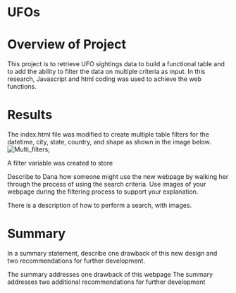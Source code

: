 # UFOs

# Overview of Project
This project is to retrieve UFO sightings data to build a functional table and to add the ability to filter the data on multiple criteria as input. In this research, Javascript and html coding was used to achieve the web functions.

# Results
The index.html file was modified to create multiple table filters for the datetime, city, state, country, and shape as shown in the image below.
![Multi_filters]();


A filter variable was created to store 

Describe to Dana how someone might use the new webpage by walking her through the process of using the search criteria. Use images of your webpage during the filtering process to support your explanation.

There is a description of how to perform a search, with images.

# Summary
In a summary statement, describe one drawback of this new design and two recommendations for further development.

The summary addresses one drawback of this webpage 
The summary addresses two additional recommendations for further development 
